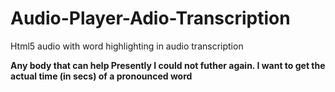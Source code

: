 # Audio-Player-Adio-Transcription
Html5 audio with word highlighting in audio transcription


<b>Any body that can help<b>
Presently I could not futher again. I want to get the actual time (in secs) of a pronounced word
